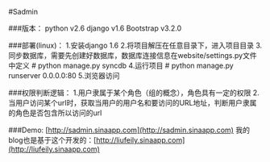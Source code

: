 #Sadmin

###版本：
    python v2.6
    django v1.6
    Bootstrap v3.2.0
	
###部署(linux)：
	1.安装django 1.6
	2.将项目解压在任意目录下，进入项目目录
	3.同步数据库，需要先创建好数据库，数据库连接信息在website/settings.py文件中定义
		# python manage.py syncdb
	4.运行项目
		# python manage.py runserver 0.0.0.0:80
	5.浏览器访问
	
###权限判断逻辑：
	1.用户隶属于某个角色（组的概念），角色具有一定的权限
	2.当用户访问某个url时，获取当用户的用户名和要访问的URL地址，判断用户隶属的角色是否包含所以访问的url

###Demo:
    [http://sadmin.sinaapp.com](http://sadmin.sinaapp.com)
    我的blog也是基于这个开发的：[http://liufeily.sinaapp.com](http://liufeily.sinaapp.com)
